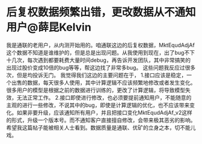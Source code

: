 # 后复权数据频繁出错，更改数据从不通知用户@薛昆Kelvin

我是通联的老用户，从内测开始用的。咱通联这边的后复权数据，MktEqudAdjAf这个数据不知道是谁维护的，但是总是出现问题。从我使用到现在，出了bug不下十几次，每次遇到都要耗费大量时间debug，再告诉开发团队，其中非常搞笑的出现过股价变成10倍的bug等等，帮这边找了非常多bug。
这些问题我反应过很多次，但是均投诉无门。
我觉得我们这边的主要问题在于，
1.接口应该是稳定，一个出售的数据，每天很多人使用，其中计算逻辑不应该频繁地修改或者发生变化。很多用户的模型是根据之前的数据进行训练的，更改了计算逻辑，将导致模型失效，无法正常工作。
2.接口即使进行修改，也必须要提前通知用户，不能随意的主观的进行一些修改，不说其中的bug，即使是计算逻辑的优化，也不应该带来变化。如果非要升级，应该通知所有用户，并且把接口变化MktEqudAdjAf_v2这样的形式，升级一个版本号。而不通知客户直接擅自修改，会带来极其恶劣的影响。
希望我这篇帖子能被相关人士看到。数据质量是通联、优矿的立身之本，切不能儿戏。